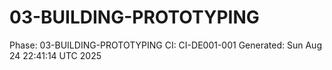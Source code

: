# 03-BUILDING-PROTOTYPING
Phase: 03-BUILDING-PROTOTYPING
CI: CI-DE001-001
Generated: Sun Aug 24 22:41:14 UTC 2025
